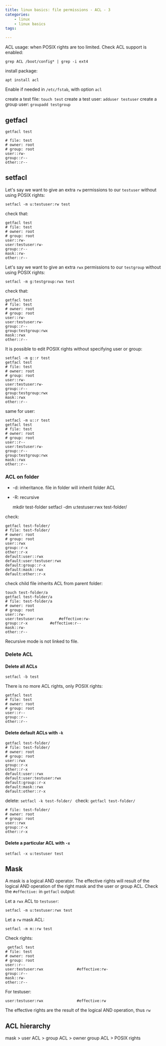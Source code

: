 ```yaml
---
title: linux basics: file permissions - ACL - 3 
categories:
    - linux
    - linux basics
tags:

---
```


ACL usage: when POSIX rights are too limited. Check ACL support is enabled:
 
    grep ACL /boot/config* | grep -i ext4
    
install package: 
    
    apt install acl
    
Enable if needed in `/etc/fstab`, with option `acl`

create a test file: `touch test`
create a test user: `adduser testuser`
create a group user: `groupadd testgroup`

## getfacl

    getfacl test

    # file: test
    # owner: root
    # group: root
    user::rw-
    group::r--
    other::r--

## setfacl

Let's say we want to give an extra `rw` permissions to our `testuser` without using POSIX rights:

    setfacl -m u:testuser:rw test

check that:
    
    getfacl test
    # file: test
    # owner: root
    # group: root
    user::rw-
    user:testuser:rw-
    group::r--
    mask::rw-
    other::r--

Let's say we want to give an extra `rwx` permissions to our `testgroup` without using POSIX rights:

    setfacl -m g:testgroup:rwx test
    
check that: 

    getfacl test
    # file: test
    # owner: root
    # group: root
    user::rw-
    user:testuser:rw-
    group::r--
    group:testgroup:rwx
    mask::rwx
    other::r--

It is possible to edit POSIX rights without specifying user or group:


    setfacl -m g::r test
    getfacl test
    # file: test
    # owner: root
    # group: root
    user::rw-
    user:testuser:rw-
    group::r--
    group:testgroup:rwx
    mask::rwx
    other::r--

same for user: 

    setfacl -m u::r test
    getfacl test
    # file: test
    # owner: root
    # group: root
    user::r--
    user:testuser:rw-
    group::r--
    group:testgroup:rwx
    mask::rwx
    other::r--

### ACL on folder

* -d: inheritance. file in folder will inherit folder ACL
* -R: recursive

    
    mkdir test-folder
    setfacl -dm u:testuser:rwx test-folder/

check:

    getfacl test-folder/
    # file: test-folder/
    # owner: root
    # group: root
    user::rwx
    group::r-x
    other::r-x
    default:user::rwx
    default:user:testuser:rwx
    default:group::r-x
    default:mask::rwx
    default:other::r-x

check child file inherits ACL from parent folder: 
    
    touch test-folder/a
    getfacl test-folder/a
    # file: test-folder/a
    # owner: root
    # group: root
    user::rw-
    user:testuser:rwx		#effective:rw-
    group::r-x			#effective:r--
    mask::rw-
    other::r--


Recursive mode is not linked to file.

### Delete ACL


#### Delete all ACLs

    setfacl -b test
    
There is no more ACL rights, only POSIX rights:
    
    getfacl test
    # file: test
    # owner: root
    # group: root
    user::r--
    group::r--
    other::r--

#### Delete default ACLs with `-k`

    getfacl test-folder/
    # file: test-folder/
    # owner: root
    # group: root
    user::rwx
    group::r-x
    other::r-x
    default:user::rwx
    default:user:testuser:rwx
    default:group::r-x
    default:mask::rwx
    default:other::r-x

delete: `setfacl -k test-folder/
`
check: `getfacl test-folder/`

    # file: test-folder/
    # owner: root
    # group: root
    user::rwx
    group::r-x
    other::r-x

#### Delete a particular ACL with `-x`

    setfacl -x u:testuser test
    
## Mask
    
A mask is a logical AND operator. The effective rights will result of the logical AND operation of the right mask and the user or group ACL. Check the `#effective:` in `getfacl` output:

Let a `rwx` ACL to `testuser`: 

    setfacl -m u:testuser:rwx test

Let a `rw` mask ACL:

    setfacl -m m::rw test

Check rights:
    
     getfacl test
    # file: test
    # owner: root
    # group: root
    user::r--
    user:testuser:rwx               #effective:rw-
    group::r--
    mask::rw-
    other::r--

For testuser: 

    user:testuser:rwx               #effective:rw

The effective rights are the result of the logical AND operation, thus `rw`

## ACL hierarchy

mask > user ACL > group ACL > owner group ACL > POSIX rights